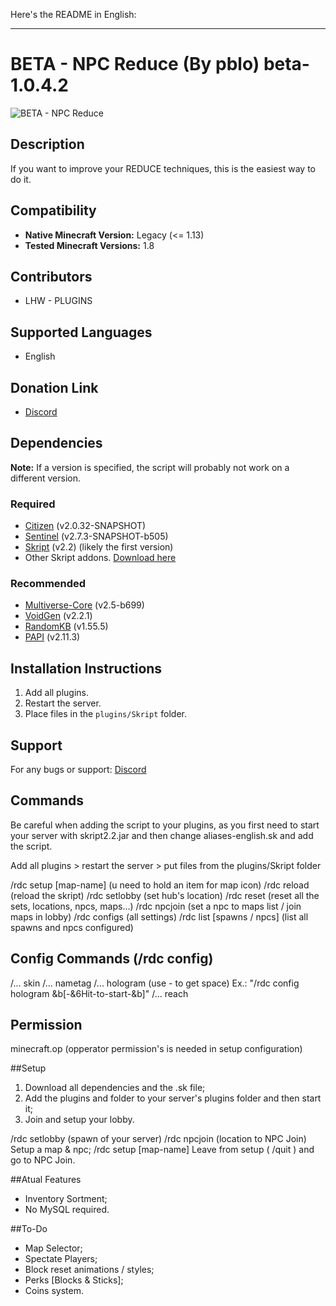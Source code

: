 Here's the README in English:

---

# BETA - NPC Reduce (By pblo) beta-1.0.4.2

![BETA - NPC Reduce](https://proxy.spigotmc.org/a3dcf62a922b866d2e24a544c41cda97085629fa?url=https%3A%2F%2Fi.imgur.com%2FbW3FbPS.png)

## Description
If you want to improve your REDUCE techniques, this is the easiest way to do it.

## Compatibility
- **Native Minecraft Version:** Legacy (<= 1.13)
- **Tested Minecraft Versions:** 1.8

## Contributors
- LHW - PLUGINS

## Supported Languages
- English

## Donation Link
- [Discord](https://discord.gg/P2cDFtWrKU)

## Dependencies
**Note:** If a version is specified, the script will probably not work on a different version.

### Required
- [Citizen](https://www.spigotmc.org/resources/citizens.13811/) (v2.0.32-SNAPSHOT)
- [Sentinel](https://www.spigotmc.org/resources/sentinel.22017/) (v2.7.3-SNAPSHOT-b505)
- [Skript](https://github.com/SkriptLang/Skript/releases) (v2.2) (likely the first version)
- Other Skript addons. [Download here](https://github.com/SkriptLang/Skript-Addon)

### Recommended
- [Multiverse-Core](https://www.spigotmc.org/resources/multiverse-core.390/) (v2.5-b699)
- [VoidGen](https://www.spigotmc.org/resources/voidgen.25391/) (v2.2.1)
- [RandomKB](https://www.spigotmc.org/resources/randomkb.56576/) (v1.55.5)
- [PAPI](https://www.spigotmc.org/resources/placeholderapi.6245/) (v2.11.3)

## Installation Instructions
1. Add all plugins.
2. Restart the server.
3. Place files in the `plugins/Skript` folder.

## Support
For any bugs or support: [Discord](https://discord.gg/P2cDFtWrKU)

## Commands
Be careful when adding the script to your plugins, as you first need to start your server with skript2.2.jar and then change aliases-english.sk and add the script.

Add all plugins > restart the server > put files from the plugins/Skript folder

/rdc setup [map-name] (u need to hold an item for map icon)
/rdc reload (reload the skript)
/rdc setlobby (set hub's location)
/rdc reset (reset all the sets, locations, npcs, maps...)
/rdc npcjoin (set a npc to maps list / join maps in lobby)
/rdc configs (all settings)
/rdc list [spawns / npcs] (list all spawns and npcs configured)

## Config Commands (/rdc config)

/... skin <player-name>
/... nametag <text>
/... hologram <text> (use - to get space)
Ex.: "/rdc config hologram &b[-&6Hit-to-start-&b]"
/... reach <number>



## Permission
minecraft.op (opperator permission's is needed in setup configuration)

##Setup
1. Download all dependencies and the .sk file;
2. Add the plugins and folder to your server's plugins folder and then start it;
3. Join and setup your lobby.

/rdc setlobby (spawn of your server)
/rdc npcjoin (location to NPC Join)
Setup a map & npc;
/rdc setup [map-name]
Leave from setup ( /quit ) and go to NPC Join.

##Atual Features
- Inventory Sortment;
- No MySQL required.

##To-Do
- Map Selector;
- Spectate Players;
- Block reset animations / styles;
- Perks [Blocks & Sticks];
- Coins system.

